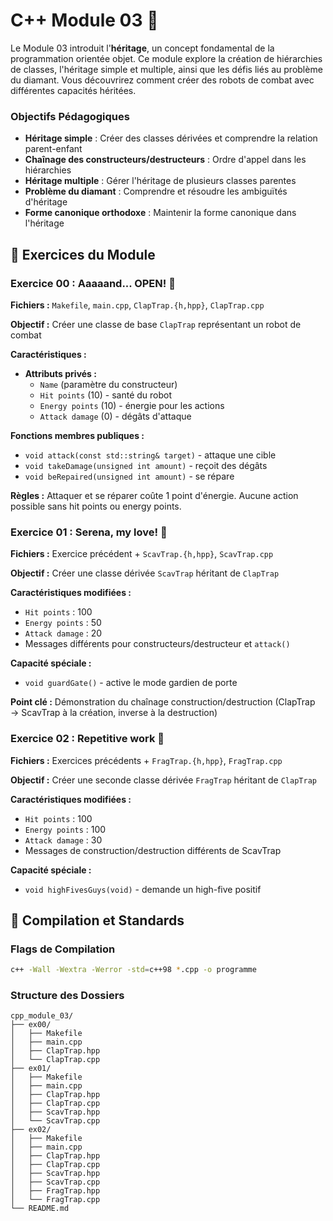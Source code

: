 # C++ Module 03 🧠

Le Module 03 introduit l'**héritage**, un concept fondamental de la programmation orientée objet. Ce module explore la création de hiérarchies de classes, l'héritage simple et multiple, ainsi que les défis liés au problème du diamant. Vous découvrirez comment créer des robots de combat avec différentes capacités héritées.

### Objectifs Pédagogiques

- **Héritage simple** : Créer des classes dérivées et comprendre la relation parent-enfant
- **Chaînage des constructeurs/destructeurs** : Ordre d'appel dans les hiérarchies
- **Héritage multiple** : Gérer l'héritage de plusieurs classes parentes
- **Problème du diamant** : Comprendre et résoudre les ambiguïtés d'héritage
- **Forme canonique orthodoxe** : Maintenir la forme canonique dans l'héritage

## 🎯 Exercices du Module

### Exercice 00 : Aaaaand... OPEN! 🤖
**Fichiers :** `Makefile`, `main.cpp`, `ClapTrap.{h,hpp}`, `ClapTrap.cpp`

**Objectif :** Créer une classe de base `ClapTrap` représentant un robot de combat

**Caractéristiques :**
- **Attributs privés :**
  - `Name` (paramètre du constructeur)
  - `Hit points` (10) - santé du robot
  - `Energy points` (10) - énergie pour les actions
  - `Attack damage` (0) - dégâts d'attaque

**Fonctions membres publiques :**
- `void attack(const std::string& target)` - attaque une cible
- `void takeDamage(unsigned int amount)` - reçoit des dégâts
- `void beRepaired(unsigned int amount)` - se répare

**Règles :** Attaquer et se réparer coûte 1 point d'énergie. Aucune action possible sans hit points ou energy points.

### Exercice 01 : Serena, my love! 💚
**Fichiers :** Exercice précédent + `ScavTrap.{h,hpp}`, `ScavTrap.cpp`

**Objectif :** Créer une classe dérivée `ScavTrap` héritant de `ClapTrap`

**Caractéristiques modifiées :**
- `Hit points` : 100
- `Energy points` : 50  
- `Attack damage` : 20
- Messages différents pour constructeurs/destructeur et `attack()`

**Capacité spéciale :**
- `void guardGate()` - active le mode gardien de porte

**Point clé :** Démonstration du chaînage construction/destruction (ClapTrap → ScavTrap à la création, inverse à la destruction)

### Exercice 02 : Repetitive work 🔄
**Fichiers :** Exercices précédents + `FragTrap.{h,hpp}`, `FragTrap.cpp`

**Objectif :** Créer une seconde classe dérivée `FragTrap` héritant de `ClapTrap`

**Caractéristiques modifiées :**
- `Hit points` : 100
- `Energy points` : 100
- `Attack damage` : 30
- Messages de construction/destruction différents de ScavTrap

**Capacité spéciale :**
- `void highFivesGuys(void)` - demande un high-five positif


## 🚀 Compilation et Standards

### Flags de Compilation
```bash
c++ -Wall -Wextra -Werror -std=c++98 *.cpp -o programme
```

### Structure des Dossiers
```
cpp_module_03/
├── ex00/
│   ├── Makefile
│   ├── main.cpp
│   ├── ClapTrap.hpp
│   └── ClapTrap.cpp
├── ex01/
│   ├── Makefile
│   ├── main.cpp
│   ├── ClapTrap.hpp
│   ├── ClapTrap.cpp
│   ├── ScavTrap.hpp
│   └── ScavTrap.cpp
├── ex02/
│   ├── Makefile
│   ├── main.cpp
│   ├── ClapTrap.hpp
│   ├── ClapTrap.cpp
│   ├── ScavTrap.hpp
│   ├── ScavTrap.cpp
│   ├── FragTrap.hpp
│   └── FragTrap.cpp
└── README.md
```
